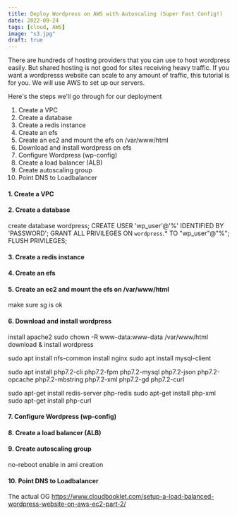 ```yaml
---
title: Deploy Wordpress on AWS with Autoscaling (Super Fast Config!)
date: 2022-09-24
tags: [cloud, AWS]
image: "s3.jpg"
draft: true
---
```


There are hundreds of hosting providers that you can use to host wordpress easily. But shared hosting is not good for sites receiving heavy traffic. If you want a wordpresss website can scale to any amount of traffic, this tutorial is for you. We will use AWS to set up our servers.

Here's the steps we'll go through for our deployment
1. Create a VPC
1. Create a database
1. Create a redis instance
1. Create an efs
1. Create an ec2 and mount the efs on /var/www/html
1. Download and install wordpress on efs
1. Configure Wordpress (wp-config)
1. Create a load balancer (ALB)
1. Create autoscaling group
1. Point DNS to Loadbalancer

#### 1. Create a VPC


#### 2. Create a database

create database wordpress;
CREATE USER 'wp_user'@'%' IDENTIFIED BY 'PASSWORD';
GRANT ALL PRIVILEGES ON `wordpress`.* TO "wp_user"@"%";
FLUSH PRIVILEGES;


#### 3. Create a redis instance


#### 4. Create an efs


#### 5. Create an ec2 and mount the efs on /var/www/html
make sure sg is ok


#### 6. Download and install wordpress

install apache2
sudo chown -R www-data:www-data /var/www/html
download & install wordpress

sudo apt install nfs-common 
install nginx
sudo apt install mysql-client

sudo apt install php7.2-cli php7.2-fpm php7.2-mysql php7.2-json php7.2-opcache php7.2-mbstring php7.2-xml php7.2-gd php7.2-curl

sudo apt-get install redis-server php-redis
sudo apt-get install php-xml
sudo apt-get install php-curl



#### 7. Configure Wordpress (wp-config)


#### 8. Create a load balancer (ALB)


#### 9. Create autoscaling group

no-reboot enable in ami creation

#### 10. Point DNS to Loadbalancer


The actual OG https://www.cloudbooklet.com/setup-a-load-balanced-wordpress-website-on-aws-ec2-part-2/










